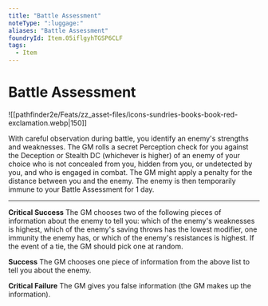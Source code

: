 ```yaml
---
title: "Battle Assessment"
noteType: ":luggage:"
aliases: "Battle Assessment"
foundryId: Item.05iflgyhTGSP6CLF
tags:
  - Item
---
```


# Battle Assessment
![[pathfinder2e/Feats/zz_asset-files/icons-sundries-books-book-red-exclamation.webp|150]]

With careful observation during battle, you identify an enemy's strengths and weaknesses. The GM rolls a secret Perception check for you against the Deception or Stealth DC (whichever is higher) of an enemy of your choice who is not concealed from you, hidden from you, or undetected by you, and who is engaged in combat. The GM might apply a penalty for the distance between you and the enemy. The enemy is then temporarily immune to your Battle Assessment for 1 day.

* * *

**Critical Success** The GM chooses two of the following pieces of information about the enemy to tell you: which of the enemy's weaknesses is highest, which of the enemy's saving throws has the lowest modifier, one immunity the enemy has, or which of the enemy's resistances is highest. If the event of a tie, the GM should pick one at random.

**Success** The GM chooses one piece of information from the above list to tell you about the enemy.

**Critical Failure** The GM gives you false information (the GM makes up the information).
